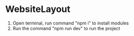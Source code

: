 # WebsiteLayout
1) Open terminal, run command "npm i" to install modules
2) Run the command "npm run dev" to run the project
